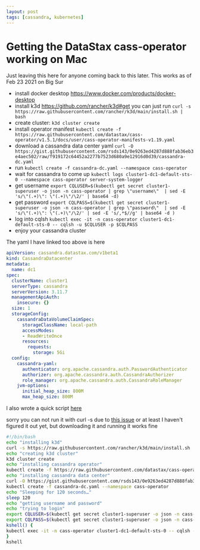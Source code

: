 ```yaml
---
layout: post
tags: [cassandra, kubernetes]
---
```

<h1>Getting the DataStax cass-operator working on Mac</h1>

Just leaving this here for anyone coming back to this later. This works as of Feb 23 2021 on Big Sur

* install docker desktop https://www.docker.com/products/docker-desktop
* install k3d https://github.com/rancher/k3d#get you can just run `curl -s https://raw.githubusercontent.com/rancher/k3d/main/install.sh | bash`
* create cluster: `k3d cluster create`
* install operator manifest `kubectl create -f https://raw.githubusercontent.com/datastax/cass-operator/v1.5.1/docs/user/cass-operator-manifests-v1.19.yaml`
* download a cassandra data center yaml `curl -O https://gist.githubusercontent.com/rsds143/0e9263ed4287d888fab36eb3e4aec502/raw/f919172c64452a2277b7523d680a9e12916d0d39/cassandra-dc.yaml`
* run `kubectl create -f cassandra-dc.yaml --namespace cass-operator`
* wait for cassandra to come up `kubectl logs cluster1-dc1-default-sts-0 --namespace cass-operator server-system-logger`
* get username `export CQLUSER=$(kubectl get secret cluster1-superuser -o json -n cass-operator | grep \"username\"  | sed -E 's/\"(.+)\": \"(.+)\"/\2/' | base64 -d)`
* get password `export CQLPASS=$(kubectl get secret cluster1-superuser -o json -n cass-operator | grep \"password\"  | sed -E 's/\"(.+)\": \"(.+)\"/\2/' | sed -E 's/,*$//g' | base64 -d )`
* log into cqlsh `kubectl exec -it -n cass-operator cluster1-dc1-default-sts-0 -- cqlsh -u $CQLUSER -p $CQLPASS`
* enjoy your cassandra cluster

The yaml I have linked too above is here

```yaml
apiVersion: cassandra.datastax.com/v1beta1
kind: CassandraDatacenter
metadata:
  name: dc1
spec:
  clusterName: cluster1
  serverType: cassandra
  serverVersion: 3.11.7
  managementApiAuth:
    insecure: {}
  size: 1
  storageConfig:
    cassandraDataVolumeClaimSpec:
      storageClassName: local-path
      accessModes:
      - ReadWriteOnce
      resources:
        requests:
          storage: 5Gi
  config:
    cassandra-yaml:
      authenticator: org.apache.cassandra.auth.PasswordAuthenticator
      authorizer: org.apache.cassandra.auth.CassandraAuthorizer
      role_manager: org.apache.cassandra.auth.CassandraRoleManager
    jvm-options:
      initial_heap_size: 800M
      max_heap_size: 800M
```


I also wrote a quick script [here](https://gist.githubusercontent.com/rsds143/0e9263ed4287d888fab36eb3e4aec502/raw/40632aa794a8be8aa7acf17da0e35a3b47ebc04a/autostart_cassandra.sh)

sorry you can not run it with curl -s due to [this issue](https://github.com/kubernetes/kubernetes/issues/37471) or at least I haven't figured it out yet, but downloading it and running it works fine

```sh
#!/bin/bash
echo "installing k3d"
curl -s https://raw.githubusercontent.com/rancher/k3d/main/install.sh | bash
echo "creating k3d cluster"
k3d cluster create
echo "installing cassandra operator"
kubectl create -f https://raw.githubusercontent.com/datastax/cass-operator/v1.5.1/docs/user/cass-operator-manifests-v1.19.yaml
echo "installing cassandra data center"
curl -O https://gist.githubusercontent.com/rsds143/0e9263ed4287d888fab36eb3e4aec502/raw/f919172c64452a2277b7523d680a9e12916d0d39/cassandra-dc.yaml
kubectl create -f cassandra-dc.yaml --namespace cass-operator
echo "Sleeping for 120 seconds…"
sleep 120
echo "getting username and password"
echo "trying to login"
export CQLUSER=$(kubectl get secret cluster1-superuser -o json -n cass-operator | grep \"username\"  | sed -E 's/\"(.+)\": \"(.+)\"/\2/' | base64 -d)
export CQLPASS=$(kubectl get secret cluster1-superuser -o json -n cass-operator | grep \"password\"  | sed -E 's/\"(.+)\": \"(.+)\"/\2/' | sed -E 's/,*$//g' | base64 -d )
kshell() {
kubectl exec -it -n cass-operator cluster1-dc1-default-sts-0 -- cqlsh -u $CQLUSER -p $CQLPASS
}
kshell
```
